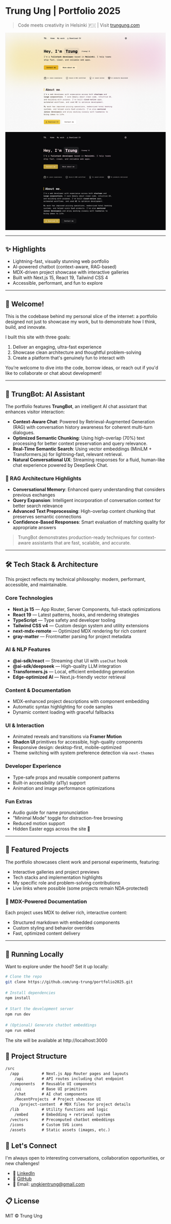 # Trung Ung | Portfolio 2025

> Code meets creativity in Helsinki 🇫🇮 | Visit [trungung.com](https://trungung.com)

![Portfolio Preview - Light Mode](/public/images/portfolio-2025-1.png)  
![Portfolio Preview - Dark Mode](/public/images/portfolio-2025-2.png)

---

## ✨ Highlights

- Lightning-fast, visually stunning web portfolio
- AI-powered chatbot (context-aware, RAG-based)
- MDX-driven project showcase with interactive galleries
- Built with Next.js 15, React 19, Tailwind CSS 4
- Accessible, performant, and fun to explore

---

## 👋 Welcome!

This is the codebase behind my personal slice of the internet: a portfolio designed not just to showcase my work, but to demonstrate how I think, build, and innovate.

I built this site with three goals:

1. Deliver an engaging, ultra-fast experience
2. Showcase clean architecture and thoughtful problem-solving
3. Create a platform that's genuinely fun to interact with

You’re welcome to dive into the code, borrow ideas, or reach out if you'd like to collaborate or chat about development!

---

## 🤖 TrungBot: AI Assistant

The portfolio features **TrungBot**, an intelligent AI chat assistant that enhances visitor interaction:

- **Context-Aware Chat**: Powered by Retrieval-Augmented Generation (RAG) with conversation history awareness for coherent multi-turn dialogues.
- **Optimized Semantic Chunking**: Using high-overlap (70%) text processing for better context preservation and query relevance.
- **Real-Time Semantic Search**: Using vector embeddings (MiniLM + Transformers.js) for lightning-fast, relevant retrieval.
- **Natural Conversational UX**: Streaming responses for a fluid, human-like chat experience powered by DeepSeek Chat.

### 🧠 RAG Architecture Highlights

- **Conversational Memory**: Enhanced query understanding that considers previous exchanges
- **Query Expansion**: Intelligent incorporation of conversation context for better search relevance
- **Advanced Text Preprocessing**: High-overlap content chunking that preserves semantic connections
- **Confidence-Based Responses**: Smart evaluation of matching quality for appropriate answers

> TrungBot demonstrates production-ready techniques for context-aware assistants that are fast, scalable, and accurate.

---

## 🛠️ Tech Stack & Architecture

This project reflects my technical philosophy: modern, performant, accessible, and maintainable.

### Core Technologies

- **Next.js 15** — App Router, Server Components, full-stack optimizations
- **React 19** — Latest patterns, hooks, and rendering strategies
- **TypeScript** — Type safety and developer tooling
- **Tailwind CSS v4** — Custom design system and utility extensions
- **next-mdx-remote** — Optimized MDX rendering for rich content
- **gray-matter** — Frontmatter parsing for project metadata

### AI & NLP Features

- **@ai-sdk/react** — Streaming chat UI with `useChat` hook
- **@ai-sdk/deepseek** — High-quality LLM integration
- **Transformers.js** — Local, efficient embedding generation
- **Edge-optimized AI** — Next.js-friendly vector retrieval

### Content & Documentation

- MDX-enhanced project descriptions with component embedding
- Automatic syntax highlighting for code samples
- Dynamic content loading with graceful fallbacks

### UI & Interaction

- Animated reveals and transitions via **Framer Motion**
- **Shadcn UI** primitives for accessible, high-quality components
- Responsive design: desktop-first, mobile-optimized
- Theme switching with system preference detection via `next-themes`

### Developer Experience

- Type-safe props and reusable component patterns
- Built-in accessibility (a11y) support
- Animation and image performance optimizations

### Fun Extras

- Audio guide for name pronunciation
- "Minimal Mode" toggle for distraction-free browsing
- Reduced motion support
- Hidden Easter eggs across the site 🎯

---

## 📸 Featured Projects

The portfolio showcases client work and personal experiments, featuring:

- Interactive galleries and project previews
- Tech stacks and implementation highlights
- My specific role and problem-solving contributions
- Live links where possible (some projects remain NDA-protected)

### 📝 MDX-Powered Documentation

Each project uses MDX to deliver rich, interactive content:

- Structured markdown with embedded components
- Custom styling and behavior overrides
- Fast, optimized content delivery

---

## 🚀 Running Locally

Want to explore under the hood? Set it up locally:

```bash
# Clone the repo
git clone https://github.com/ung-trung/portfolio2025.git

# Install dependencies
npm install

# Start the development server
npm run dev

# (Optional) Generate chatbot embeddings
npm run embed
```

The site will be available at http://localhost:3000

## 📁 Project Structure

```
/src
  /app          # Next.js App Router pages and layouts
    /api        # API routes including chat endpoint
  /components   # Reusable UI components
    /ui         # Base UI primitives
    /chat       # AI chat components
    /RecentProjects  # Project showcase UI
      /project-content  # MDX files for project details
  /lib          # Utility functions and logic
    /embed      # Embedding + retrieval system
  /vectors      # Precomputed chatbot embeddings
  /icons        # Custom SVG icons
  /assets       # Static assets (images, etc.)
```

## 🤝 Let's Connect

I'm always open to interesting conversations, collaboration opportunities, or new challenges!

- 💼 [LinkedIn](https://linkedin.com/in/trung-ung)
- 🐙 [GitHub](https://github.com/ung-trung)
- 📧 Email: ungkientrung@gmail.com

## 📋 License

MIT © Trung Ung
